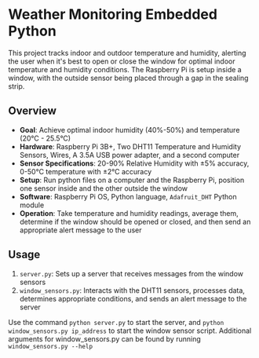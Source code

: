 # Weather Monitoring Embedded Python

This project tracks indoor and outdoor temperature and humidity, alerting the user when it's best to open or close the window for optimal indoor temperature and humidity conditions. 
The Raspberry Pi is setup inside a window, with the outside sensor being placed through a gap in the sealing strip.

## Overview

- **Goal**: Achieve optimal indoor humidity (40%-50%) and temperature (20°C - 25.5°C) 
- **Hardware**: Raspberry Pi 3B+, Two DHT11 Temperature and Humidity Sensors, Wires, A 3.5A USB power adapter, and a second computer
- **Sensor Specifications**: 20-90% Relative Humidity with ±5% accuracy, 0-50°C temperature with ±2°C accuracy
- **Setup**: Run python files on a computer and the Raspberry Pi, position one sensor inside and the other outside the window
- **Software**: Raspberry Pi OS, Python language, `Adafruit_DHT` Python module
- **Operation**: Take temperature and humidity readings, average them, determine if the window should be opened or closed, and then send an appropriate alert message to the user

## Usage

1. `server.py`: Sets up a server that receives messages from the window sensors
2. `window_sensors.py`: Interacts with the DHT11 sensors, processes data, determines appropriate conditions, and sends an alert message to the server

Use the command `python server.py` to start the server, and `python window_sensors.py ip_address` to start the window sensor script. Additional arguments for window_sensors.py can be found by running `window_sensors.py --help`


